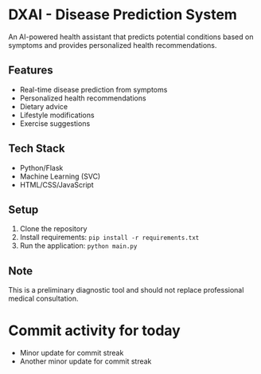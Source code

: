 # DXAI - Disease Prediction System

An AI-powered health assistant that predicts potential conditions based on symptoms and provides personalized health recommendations.

## Features
- Real-time disease prediction from symptoms
- Personalized health recommendations
- Dietary advice
- Lifestyle modifications
- Exercise suggestions

## Tech Stack
- Python/Flask
- Machine Learning (SVC)
- HTML/CSS/JavaScript

## Setup
1. Clone the repository
2. Install requirements: `pip install -r requirements.txt`
3. Run the application: `python main.py`

## Note
This is a preliminary diagnostic tool and should not replace professional medical consultation. 

# Commit activity for today
- Minor update for commit streak 
- Another minor update for commit streak 
